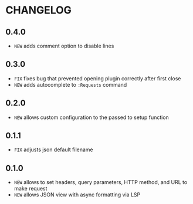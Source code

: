 # CHANGELOG

## 0.4.0
* `NEW` adds comment option to disable lines

## 0.3.0
* `FIX` fixes bug that prevented opening plugin correctly after first close
* `NEW` adds autocomplete to `:Requests` command

## 0.2.0
* `NEW` allows custom configuration to the passed to setup function

## 0.1.1
* `FIX` adjusts json default filename

## 0.1.0
* `NEW` allows to set headers, query parameters, HTTP method, and URL to make request
* `NEW` allows JSON view with async formatting via LSP
